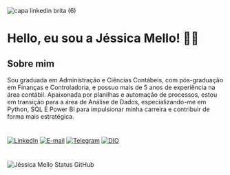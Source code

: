 ![capa linkedin brita (6)](https://github.com/user-attachments/assets/8aa2439d-0b5c-4502-89fd-e4d8081850b8)





# Hello, eu sou a Jéssica Mello! 👋🏻

## Sobre mim 

Sou graduada em Administração e Ciências Contábeis, com pós-graduação em Finanças e Controladoria, e possuo mais de 5 anos de experiência na área contábil. Apaixonada por planilhas e automação de processos, estou em transição para a área de Análise de Dados, especializando-me em Python, SQL E Power BI para impulsionar minha carreira e contribuir de forma mais estratégica.


#

[![LinkedIn](https://img.shields.io/badge/LinkedIn-0077B5?style=for-the-badge&logo=linkedin&logoColor=white&color=e4c5c4)](https://www.linkedin.com/in/jessica-tmello/)
[![E-mail](https://img.shields.io/badge/-Email-000?style=for-the-badge&logo=microsoft-outlook&logoColor=white&color=e4c5c4)](mailto:jessica_thaize@hotmail.com)
[![Telegram](https://img.shields.io/badge/Telegram-000?style=for-the-badge&logo=telegram&logoColor=white&color=e4c5c4)](https://t.me/jessicatmello)
[![DIO](https://img.shields.io/badge/Meu_perfil_da_DIO-9F966D?style=for-the-badge&logoColor=white&color=e4c5c4)](https://web.dio.me/users/jessica_thaize?tab=achievements)

#

![Jéssica Mello Status GitHub](https://github-readme-stats.vercel.app/api?username=jessicatmello&show_icons=true&rank_icon=github&theme=dracula)

